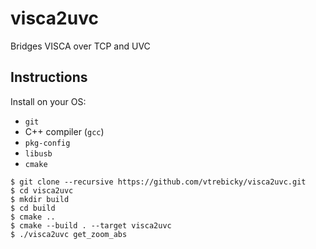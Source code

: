# visca2uvc
Bridges VISCA over TCP and UVC

## Instructions

Install on your OS:

* `git`
* C++ compiler (`gcc`)
* `pkg-config`
* `libusb`
* `cmake`

```
$ git clone --recursive https://github.com/vtrebicky/visca2uvc.git
$ cd visca2uvc
$ mkdir build
$ cd build
$ cmake ..
$ cmake --build . --target visca2uvc
$ ./visca2uvc get_zoom_abs
```
